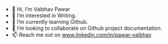 - 👋 Hi, I’m Vaibhav Pawar
- 👀 I’m interested in Writing.
- 🌱 I’m currently learning Github.
- 💞️ I’m looking to collaborate on Github project documentation.
- 📫 Reach me out on www.linkedin.com/in/pawar-vaibhav
<!---
VAIBHAVPAWAR2393/VAIBHAVPAWAR2393 is a ✨ special ✨ repository because its `README.md` (this file) appears on your GitHub profile.
You can click the Preview link to take a look at your changes.
--->
